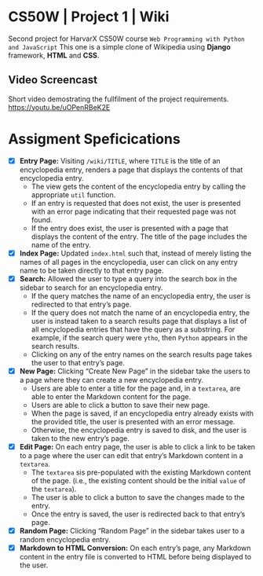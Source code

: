# CS50W | Project 1 | Wiki

Second project for HarvarX CS50W course `Web Programming with Python and JavaScript` This one is a simple clone of Wikipedia using **Django** framework, **HTML** and **CSS**.

## Video Screencast

Short video demostrating the fullfilment of the project requirements. https://youtu.be/uOPenRBeK2E

# Assigment Speficications

-   [x] **Entry Page:** Visiting `/wiki/TITLE`, where `TITLE` is the title of an encyclopedia entry, renders a page that displays the contents of that encyclopedia entry.
    -   The view gets the content of the encyclopedia entry by calling the appropriate `util` function.
    -   If an entry is requested that does not exist, the user is presented with an error page indicating that their requested page was not found.
    -   If the entry does exist, the user is presented with a page that displays the content of the entry. The title of the page includes the name of the entry.
-   [x] **Index Page:** Updated `index.html` such that, instead of merely listing the names of all pages in the encyclopedia, user can click on any entry name to be taken directly to that entry page.
-   [x] **Search:** Allowed the user to type a query into the search box in the sidebar to search for an encyclopedia entry.
    -   If the query matches the name of an encyclopedia entry, the user is redirected to that entry’s page.
    -   If the query does not match the name of an encyclopedia entry, the user is instead taken to a search results page that displays a list of all encyclopedia entries that have the query as a substring. For example, if the search query were `ytho`, then `Python` appears in the search results.
    -   Clicking on any of the entry names on the search results page takes the user to that entry’s page.
-   [x] **New Page:** Clicking “Create New Page” in the sidebar take the users to a page where they can create a new encyclopedia entry.
    -   Users are able to enter a title for the page and, in a `textarea`, are able to enter the Markdown content for the page.
    -   Users are able to click a button to save their new page.
    -   When the page is saved, if an encyclopedia entry already exists with the provided title, the user is presented with an error message.
    -   Otherwise, the encyclopedia entry is saved to disk, and the user is taken to the new entry’s page.
-   [x] **Edit Page:** On each entry page, the user is able to click a link to be taken to a page where the user can edit that entry’s Markdown content in a `textarea`.
    -   The `textarea` sis pre-populated with the existing Markdown content of the page. (i.e., the existing content should be the initial `value` of the `textarea`).
    -   The user is able to click a button to save the changes made to the entry.
    -   Once the entry is saved, the user is redirected back to that entry’s page.
-   [x] **Random Page:** Clicking “Random Page” in the sidebar takes user to a random encyclopedia entry.
-   [x] **Markdown to HTML Conversion:** On each entry’s page, any Markdown content in the entry file is converted to HTML before being displayed to the user.
